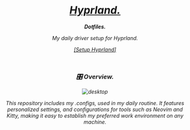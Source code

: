 <div align = "center"> <h1><a href="[[Hyprland Setup.]]"><i>Hyprland.<i></a></h1>

<p align="center">
  <strong>Dotfiles.</strong>

<p align = "center">My daily driver setup for <i>Hyprland</i>. </p>

<a href="https://wiredlain.vercel.app/projects/hyprland/notes/hyprland-setup/">[Setup _Hyprland_]</a>

<br>

### 🎛️ Overview.

![desktop](https://wiredlain.s-ul.eu/W9dxyrUF)

This repository includes my .configs, used in my daily routine. It features personalized settings, and configurations for tools such as Neovim and Kitty, making it easy to establish my preferred work environment on any machine.
